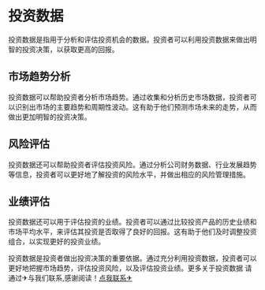 # 投资数据

投资数据是指用于分析和评估投资机会的数据。投资者可以利用投资数据来做出明智的投资决策，以获取更高的回报。

## 市场趋势分析

投资数据可以帮助投资者分析市场趋势。通过收集和分析历史市场数据，投资者可以识别出市场的主要趋势和周期性波动。这有助于他们预测市场未来的走势，从而做出更加明智的投资决策。

## 风险评估

投资数据还可以帮助投资者评估投资风险。通过分析公司财务数据、行业发展趋势等信息，投资者可以更好地了解投资的风险水平，并做出相应的风险管理措施。

## 业绩评估

投资数据还可以用于评估投资的业绩。投资者可以通过比较投资产品的历史业绩和市场平均水平，来评估其投资是否取得了良好的回报。这有助于他们及时调整投资组合，以实现更好的投资业绩。

投资数据是投资者做出投资决策的重要依据。通过充分利用投资数据，投资者可以更好地把握市场趋势，评估投资风险，以及评估投资业绩。更多关于投资数据 请通过✈与我们联系,感谢阅读！[点我联系✈](https://auth.k02.cc)